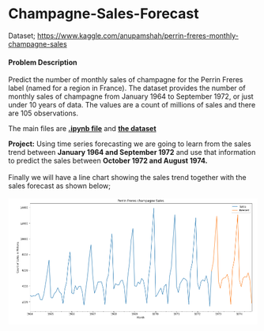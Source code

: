 # Champagne-Sales-Forecast

Dataset; https://www.kaggle.com/anupamshah/perrin-freres-monthly-champagne-sales

#### Problem Description
Predict the number of monthly sales of champagne for the Perrin Freres label (named for a region in France).
The dataset provides the number of monthly sales of champagne from January 1964 to September 1972, or just under 10 years of data.
The values are a count of millions of sales and there are 105 observations.

The main files are <b><a href="https://github.com/mulongocheloti/Champagne-Sales-Forecast/blob/main/salesPredict.ipynb">.ipynb file</a></b> and <b><a href="https://www.kaggle.com/anupamshah/perrin-freres-monthly-champagne-sales">the dataset</a></b><br>

<b>Project:</b> Using time series forecasting we are going to learn from the sales trend between <b>January 1964 and September 1972</b> and use that information to predict the sales between <b>October 1972 and August 1974.</b><br>
<br>
Finally we will have a line chart showing the sales trend together with the sales forecast as shown below;<br>
<br>
<img src="https://github.com/mulongocheloti/Champagne-Sales-Forecast/blob/main/sales%20forecast.PNG">
